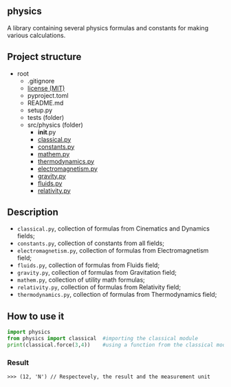 ## physics
A library containing several physics formulas and constants for making various calculations.

## Project structure
- root
    - .gitignore
    - [license (MIT)](https://github.com/Gabri432/python-physics/blob/master/license)
    - pyproject.toml
    - README.md
    - setup.py
    - tests (folder)
    - src/physics (folder)
        - __init__.py
        - [classical.py](https://github.com/Gabri432/python-physics/blob/master/physics/classical.py)
        - [constants.py](https://github.com/Gabri432/python-physics/blob/master/physics/constants.py)
        - [mathem.py](https://github.com/Gabri432/python-physics/blob/master/physics/mathem.py)
        - [thermodynamics.py](https://github.com/Gabri432/python-physics/blob/master/physics/thermodynamics.py)
        - [electromagnetism.py](https://github.com/Gabri432/python-physics/blob/master/physics/electromagnetism.py)
        - [gravity.py](https://github.com/Gabri432/python-physics/blob/master/physics/gravity.py)
        - [fluids.py](https://github.com/Gabri432/python-physics/blob/master/physics/fluids.py)
        - [relativity.py](https://github.com/Gabri432/python-physics/blob/master/physics/relativity.py)

## Description
- `classical.py`, collection of formulas from Cinematics and Dynamics fields;
- `constants.py`, collection of constants from all fields;
- `electromagnetism.py`, collection of formulas from Electromagnetism field;
- `fluids.py`, collection of formulas from Fluids field;
- `gravity.py`, collection of formulas from Gravitation field;
- `mathem.py`, collection of utility math formulas;
- `relativity.py`, collection of formulas from Relativity field;
- `thermodynamics.py`, collection of formulas from Thermodynamics field;


## How to use it
```python
import physics
from physics import classical  #importing the classical module
print(classical.force(3,4))    #using a function from the classical module
```
### Result
```
>>> (12, 'N') // Respectevely, the result and the measurement unit
```
